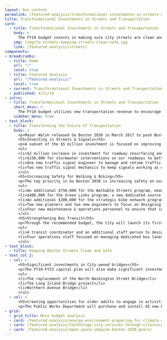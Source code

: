```yaml
---
layout: bos_content
permalink: /featured-analysis/transformational-investments-in-streets-and-transportation/
title: Transformational Investments in Streets and Transportation
card:
  - title: Transformational Investments in Streets and Transportation
    body: >
      The FY19 budget invests in making sure city streets are clean and safe.
    img: /img/fa-streets-keeping-streets-clean-safe.jpg
    link: /featured-analysis/streets/
components:
- breadcrumbs:
  - title: Home
    url: "/"
    local: true
  - title: Featured Analysis
    url: "/featured-analysis/"
    local: true
  - current: Transformational Investments in Streets and Transportation
  - published: 4/11/18
- intro:
  - title: Transformational Investments in Streets and Transportation
    short_desc: >
      The FY19 budget utilizes new transportation revenue to encourage better traffic management and allow the City to dramatically accelerate implementation of Go Boston 2030 projects.
    sidebar_menu: true
- text_block:
  - title: Transforming the Future of Transportation
    body: >
      <p>Mayor Walsh released Go Boston 2030 in March 2017 to push Boston for streets and sidewalks that are safer, travel that is more    reliable and predictable, and quality transportation choices that improve access and interconnect our neighborhoods for all modes of travel. Driven by these core goals of safety, reliability, equity and access, Mayor Walsh’s FY19 operating and FY19-FY23 capital budget dedicates transformational funding for transportation projects. By increasing certain parking fines in FY19, the City will produce positive results by changing driver behavior and reducing congestion in high traffic areas, as well as allow the City to make $5 million in signature investments in transportation projects.</p>
      <h5>Investing in Streets & Signals</h5>
      <p>A subset of the $5 million investment is focused on improving the basics of the City's 800 miles of streets, 1,600 miles of sidewalks, and over 800 traffic signals, including:</p>
      <ul>
      <li>$2 million increase in investment for roadway resurfacing and sidewalk repairs.</li>
      <li>$150,000 for stormwater interventions on our roadways to better manage high precipitation events.</li>
      <li>One new traffic signal engineer to manage and retime traffic signals to increase safety, and reduce traffic congestion and related vehicle emissions.<li>
      <li>Two new traffic signal mechanics to keep signals working as designed.</li>
      </ul>  
      <h5>Increasing Safety for Walking & Biking</h5>
      <p>The top priority in Go Boston 2030 is increasing safety on our streets. As part of this recommended budget, the City proposes a series of investments to accelerate our ability to deliver on that priority, including:</p>
      <ul>
      <li>An additional $750,000 for the Walkable Streets program, nearly doubling the City's investment in building out a better pedestrian network.</li>
      <li>$400,000 for the Green Links program, a new dedicated source of funding for filling missing bike and pedestrian connections to parks and paths.</li>
      <li>An additional $300,000 for the strategic bike network program, raising the annual investment to $1.2 million for building out high quality bike infrastructure in Boston.</li>
      <li>Two new planners and two new engineers to focus on designing and implementing key Vision Zero programs.</li>
      <li>Four new maintenance & operations personnel to ensure that infrastructure added to improve street safety are kept in a state of good repair.</li>
      </ul>
      <h5>Strengthening Bus Transit</h5>
      <p>Through the recommended budget, the City will launch its first "Transit Team", designated to work with the MBTA to improve public transit, with a particular focus on bus service, which services 350,000 trips each day. The transit team is expected to include:</p>
      <ul>
      <li>A transit coordinator and an additional staff person to design bus lanes and implement transit signal improvements.</li>
      <li>Four operations staff focused on managing dedicated bus lanes in the City of Boston.</li>
      </ul>
- text_block:
  - title: Keeping Boston Streets Clean and Safe
- text_col_2:
  - col: >
      <h5>Significant investments in City-owned bridges</h5>
      <p>The FY19-FY23 capital plan will also make significant investments in City-owned bridges. These vital connections allow people and commerce to move about the city, and replacing or upgrading keeps Boston moving. Bridge Projects in FY19 include:</p> 
      <ul>
      <li>The replacement of the North Washington Street Bridge</li>
      <li>The Long Island Bridge project</li>
      <li>Northern Avenue Bridge</li>
      </ul>
  - col: >
      <h5>Creating opportunities for older adults to engage in activities throughout the community</h5>
      <p>The Public Works Department will purchase and install 45 new benches in neighborhoods around the city. Benches not only improve the practical walkability of a neighborhood, they provide a public amenity that enhances local streetscapes and enables people to come together.</p>
- grid: 
  - grid_title: More budget analysis
  - card: /featured-analysis/energy-environment-preparing-for-climate-change/
  - card: /featured-analysis/technology-city-services-through-cityscore/
  - card: /featured-analysis/open-space-imagine-boston-2030-goals/
---
```

